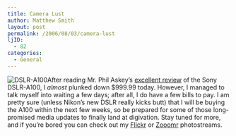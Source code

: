 ```yaml
---
title: Camera Lust
author: Matthew Smith
layout: post
permalink: /2006/08/03/camera-lust
ljID:
  - 82
categories:
  - General
---
```

<img src="http://www.sonystyle.com/intershoproot/eCS/Store/en/imagesProducts/180x180/TREE22KIT.jpg" style="float: left" alt="DSLR-A100" />

After reading Mr. Phil Askey&#8217;s [excellent review][1] of the Sony DSLR-A100, I *almost* plunked down $999.99 today. However, I managed to talk myself into waiting a few days; after all, I do have a few bills to pay. I am pretty sure (unless Nikon&#8217;s new DSLR really kicks butt) that I will be buying the A100 within the next few weeks, so be prepared for some of those long-promised media updates to finally land at digivation. Stay tuned for more, and if you&#8217;re bored you can check out my [Flickr][2] or [Zooomr][3] photostreams.

 [1]: http://www.dpreview.com/reviews/sonydslra100/
 [2]: http://flickr.com/photos/matthew_smith/
 [3]: http://zooomr.com/photos/matthewsmith/